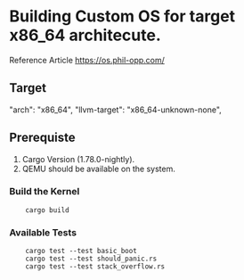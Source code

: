 # Building Custom OS for target x86_64 architecute.
Reference Article https://os.phil-opp.com/

## Target
   "arch": "x86_64",
   "llvm-target": "x86_64-unknown-none",

## Prerequiste
1. Cargo Version (1.78.0-nightly).
2. QEMU should be available on the system.

### Build the Kernel
```
    cargo build
```
### Available Tests
```
    cargo test --test basic_boot
    cargo test --test should_panic.rs
    cargo test --test stack_overflow.rs
```
